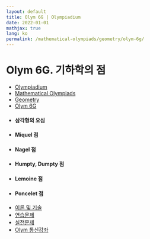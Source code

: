 ```yaml
---
layout: default
title: Olym 6G | Olympiadium
date: 2022-01-01
mathjax: true
lang: ko
permalink: /mathematical-olympiads/geometry/olym-6g/
---
```

<h1>Olym 6G. 기하학의 점 </h1>
<ul class="breadcrumb">
	<li><a href="{{ site.baseurl }}/">Olympiadium</a></li> 
	<li><a href="{{ site.baseurl }}/mathematical-olympiads/">Mathematical Olympiads</a></li> 
	<li><a href="{{ site.baseurl }}/mathematical-olympiads/geometry/">Geometry</a></li> 
	<li><a href="{{ site.baseurl }}/mathematical-olympiads/geometry/olym-6g/">Olym 6G</a></li>
</ul>
<div class="row">
<div class="6u 12u$(medium)">
<ul>
  <li><h4>삼각형의 오심</h4></li>
  <li><h4>Miquel 점</h4></li>
  <li><h4>Nagel 점</h4></li>
  <li><h4>Humpty, Dumpty 점</h4></li>
  <li><h4>Lemoine 점</h4></li>
  <li><h4>Poncelet 점</h4></li>
</ul>
</div>
<div class="6u$ 12u$(medium)">
<ul class="actions vertical">
  <li><a href="{{ page.url }}theorems-and-techniques" class="button fit mid">이론 및 기술</a></li>
  <li><a href="{{ page.url }}exercise-problems" class="button fit mid">연습문제</a></li>
  <li><a href="{{ page.url }}practice-problems" class="button fit mid">실전문제</a></li>
  <li><a href="{{ page.url }}olym-handouts" class="button fit mid">Olym 통신강좌</a></li>
</ul>
</div>
</div>
